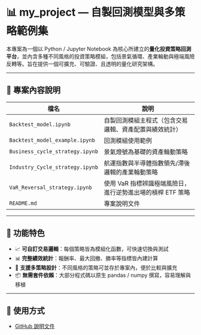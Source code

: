 # 📊 my_project — 自製回測模型與多策略範例集

本專案為一個以 Python / Jupyter Notebook 為核心所建立的**量化投資策略回測平台**，並內含多種不同風格的投資策略模組，包括景氣循環、產業輪動與極端風險反轉等。旨在提供一個可擴充、可驗證、且透明的量化研究架構。

---

## 📁 專案內容說明

| 檔名 | 說明 |
|------|------|
| `Backtest_model.ipynb` | 自製回測模組主程式（包含交易邏輯、資產配置與績效統計） |
| `Backtest_model_example.ipynb` | 回測模組使用範例 |
| `Business_cycle_strategy.ipynb` | 景氣燈號為基礎的資產輪動策略 |
| `Industry_Cycle_strategy.ipynb` | 航運指數與半導體指數領先/滯後邏輯的產業輪動策略 |
| `VaR_Reversal_strategy.ipynb` | 使用 VaR 指標辨識極端風險日，進行逆勢進出場的槓桿 ETF 策略 |
| `README.md` | 專案說明文件 |

---

## 🔧 功能特色

- 📈 **可自訂交易邏輯**：每個策略皆為模組化函數，可快速切換與測試
- 📊 **完整績效統計**：報酬率、最大回撤、勝率等指標皆內建計算
- 🧠 **支援多策略設計**：不同風格的策略可並存於專案內，便於比較與擴充
- 📦 **無需套件依賴**：大部分程式碼以原生 pandas / numpy 撰寫，容易理解與移植

---

## 🚀 使用方式

- [GitHub 說明文件](https://github.com/nemo090/my_project/blob/main/Backtest_model_example.ipynb)

